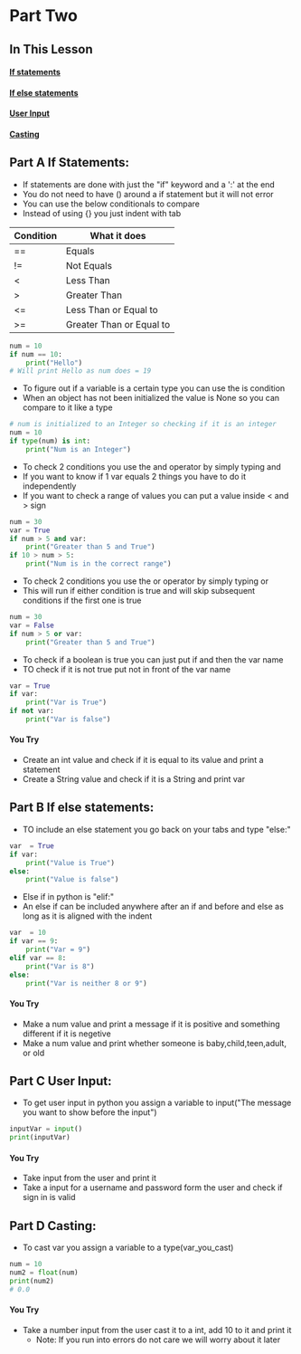 # Part Two

## In This Lesson
#### [If statements](#part-a-if-statements-)
#### [If else statements](#part-b-if-else-statements)
#### [User Input](#part-c-user-input-)
#### [Casting](#part-d-casting-)



## Part A If Statements:  
+ If statements are done with just the "if" keyword and a ':' at the end
+ You do not need to have () around a if statement but it will not error
+ You can use the below conditionals to compare
+ Instead of using {} you just indent with tab 

| Condition | What it does             |
|-----------|--------------------------|
| ==        | Equals                   |
| !=        | Not Equals               |
| <         | Less Than                |
| \>        | Greater Than             |
| <=        | Less Than or Equal to    |
| >=        | Greater Than or Equal to |

```python
num = 10
if num == 10:
    print("Hello")
# Will print Hello as num does = 19
```
+ To figure out if a variable is a certain type you can use the is condition
+ When an object has not been initialized the value is None so you can compare to it like a type

```python
# num is initialized to an Integer so checking if it is an integer 
num = 10
if type(num) is int:
    print("Num is an Integer")
```
+ To check 2 conditions you use the and operator by simply typing and
+ If you want to know if 1 var equals 2 things you have to do it independently
+ If you want to check a range of values you can put a value inside < and > sign

```python
num = 30
var = True
if num > 5 and var:
    print("Greater than 5 and True")
if 10 > num > 5:
    print("Num is in the correct range")
```
+ To check 2 conditions you use the or operator by simply typing or
+ This will run if either condition is true and will skip subsequent conditions if the first one is true 

```python
num = 30
var = False
if num > 5 or var:
    print("Greater than 5 and True")
```
+ To check if a boolean is true you can just put if and then the var name
+ TO check if it is not true put not in front of the var name 
```python
var = True
if var:
    print("Var is True")
if not var:
    print("Var is false")
```
#### You Try
+ Create an int value and check if it is equal to its value and print a statement 
+ Create a String value and check if it is a String and print var 


## Part B If else statements:
+ TO include an else statement you go back on your tabs and type "else:" 
```python
var  = True
if var:
    print("Value is True")
else:
    print("Value is false")
```
+ Else if in python is "elif:"
+ An else if can be included anywhere after an if and before and else as long as it is aligned with the indent 
```python
var  = 10
if var == 9:
    print("Var = 9")
elif var == 8:
    print("Var is 8")
else:
    print("Var is neither 8 or 9")
```
#### You Try
+ Make a num value and print a message if it is positive and something different if it is negetive
+ Make a num value and print whether someone is baby,child,teen,adult, or old


## Part C User Input: 
+ To get user input in python you assign a variable to input("The message you want to show before the input")
```python
inputVar = input()
print(inputVar)
```
#### You Try
+ Take input from the user and print it 
+ Take a input for a username and password form the user and check if sign in is valid 

## Part D Casting: 
+ To cast var you assign a variable to a type(var_you_cast)
```python
num = 10
num2 = float(num)
print(num2)
# 0.0
```
#### You Try
+ Take a number input from the user cast it to a int, add 10 to it and print it
  + Note: If you run into errors do not care we will worry about it later